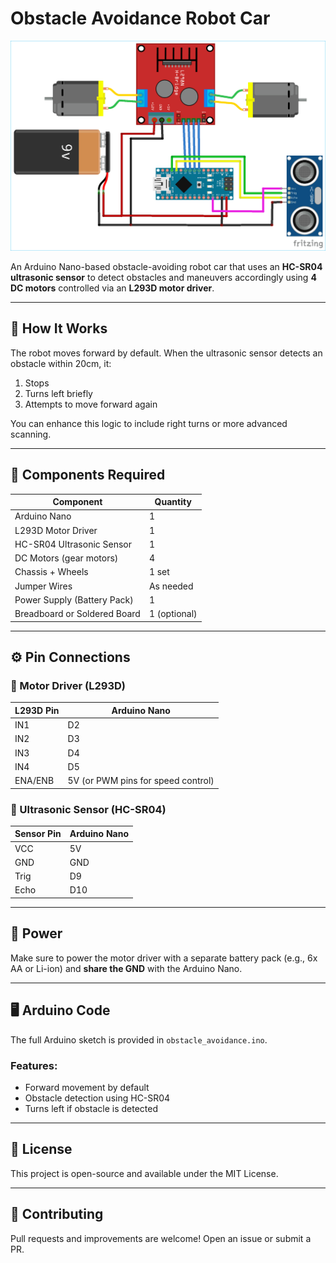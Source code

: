 # Obstacle Avoidance Robot Car

![Obstacle Avoidance Robot](header.webp)

An Arduino Nano-based obstacle-avoiding robot car that uses an **HC-SR04 ultrasonic sensor** to detect obstacles and maneuvers accordingly using **4 DC motors** controlled via an **L293D motor driver**.

---

## 🚗 How It Works

The robot moves forward by default. When the ultrasonic sensor detects an obstacle within 20cm, it:

1. Stops
2. Turns left briefly
3. Attempts to move forward again

You can enhance this logic to include right turns or more advanced scanning.

---

## 🧰 Components Required

| Component             | Quantity |
|----------------------|----------|
| Arduino Nano          | 1        |
| L293D Motor Driver     | 1        |
| HC-SR04 Ultrasonic Sensor | 1    |
| DC Motors (gear motors)  | 4    |
| Chassis + Wheels       | 1 set   |
| Jumper Wires           | As needed |
| Power Supply (Battery Pack) | 1  |
| Breadboard or Soldered Board | 1 (optional) |

---

## ⚙️ Pin Connections

### 🔌 Motor Driver (L293D)
| L293D Pin | Arduino Nano |
|----------|----------------|
| IN1      | D2             |
| IN2      | D3             |
| IN3      | D4             |
| IN4      | D5             |
| ENA/ENB  | 5V (or PWM pins for speed control) |

### 📡 Ultrasonic Sensor (HC-SR04)
| Sensor Pin | Arduino Nano |
|------------|---------------|
| VCC        | 5V            |
| GND        | GND           |
| Trig       | D9            |
| Echo       | D10           |

---

## 🔌 Power

Make sure to power the motor driver with a separate battery pack (e.g., 6x AA or Li-ion) and **share the GND** with the Arduino Nano.

---

## 🖥️ Arduino Code

The full Arduino sketch is provided in `obstacle_avoidance.ino`.

### Features:
- Forward movement by default
- Obstacle detection using HC-SR04
- Turns left if obstacle is detected

---

## 📜 License

This project is open-source and available under the MIT License.

---

## 🤝 Contributing

Pull requests and improvements are welcome! Open an issue or submit a PR.
